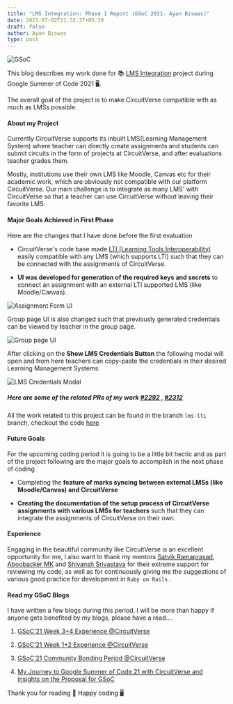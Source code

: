```yaml
---
title: "LMS Integration: Phase 1 Report (GSoC 2021- Ayan Biswas)"
date: 2021-07-02T21:32:37+05:30
draft: false
author: Ayan Biswas
type: post
---
```


![GSoC](/images/gsoc_cover.png)

This blog describes my work done for 📚 [LMS Integration](https://summerofcode.withgoogle.com/projects/#6282924346834944) project during Google Summer of Code 2021 🖥.

The overall goal of the project is to make CircuitVerse compatible with as much as LMSs possible.

#### About my Project

Currently CircuitVerse supports its inbuilt LMS(Learning Management System) where teacher can directly create assignments and students can submit circuits in the form of projects at CircuitVerse, and after evaluations teacher grades them.

Mostly, institutions use their own LMS like Moodle, Canvas etc for their academic work, which are obviously not compatible with our platform CircuitVerse. Our main challenge is to integrate as many LMS' with CircuitVerse so that a teacher can use CircuitVerse without leaving their favorite LMS.

#### Major Goals Achieved in First Phase

Here are the changes that I have done before the first evaluation

* CircuitVerse's code base made [LTI (Learning Tools Interoperability)](https://www.imsglobal.org/activity/learning-tools-interoperability) easily compatible with any LMS (which supports LTI) such that they can be connected with the assignments of CircuitVerse.

* **UI was developed for generation of the required keys and secrets** to connect an assignment with an external LTI supported LMS (like Moodle/Canvas).

![Assignment Form UI](/images/ayan-biswas-GSoC2021/Ayan_LMS_First_formUI.png)

Group page UI is also changed such that previously generated credentials can be viewed by teacher in the group page.

![Group page UI](/images/ayan-biswas-GSoC2021/Ayan_LMS_First_GroupUI.png)

After clicking on the **Show LMS Credentials Button** the following modal will open and from here teachers can copy-paste the credentials in their desired Learning Management Systems.

![LMS Credentials Modal](/images/ayan-biswas-GSoC2021/Ayan_LMS_First_lmsmodal.png)

##### Here are some of the related PRs of my work [#2292](https://github.com/CircuitVerse/CircuitVerse/pull/2292) , [#2312](https://github.com/CircuitVerse/CircuitVerse/pull/2312)

All the work related to this project can be found in the branch ```lms-lti``` branch, checkout the code [here](https://github.com/CircuitVerse/CircuitVerse/tree/lms-lti)

#### Future Goals

For the upcoming coding period it is going to be a little bit hectic and as part of the project following are the major goals to accomplish in the next phase of coding

* Completing the **feature of marks syncing between external LMSs (like Moodle/Canvas) and CircuitVerse**

* **Creating the documentation of the setup process of CircuitVerse assignments with various LMSs for teachers** such that they can integrate the assignments of CircuitVerse on their own.

#### Experience

Engaging in the beautiful community like CircuitVerse is an excellent opportunity for me, I also want to thank my mentors [Satvik Ramaprasad](https://github.com/satu0king/), [Aboobacker MK](https://github.com/tachyons) and [Shivansh Srivastava](https://github.com/Shivansh2407) for their extreme support for reviewing my code, as well as for continuously giving me the suggestions of various good practice for development in ```Ruby on Rails``` .

#### Read my GSoC Blogs

I have written a few blogs during this period, I will be more than happy if anyone gets benefited by my blogs, please have a read....

1. [GSoC’21 Week 3+4 Experience @CircuitVerse](https://ayanbiswas184.medium.com/gsoc21-week-3-4-experience-circuitverse-156e8a19988d)

2. [GSoC’21 Week 1+2 Experience @CircuitVerse](https://ayanbiswas184.medium.com/gsoc21-week-1-2-experience-circuitverse-186f0daffe5d)

3. [GSoC’21 Community Bonding Period @CircuitVerse](https://ayanbiswas184.medium.com/gsoc21-community-bonding-period-circuitverse-605131ed5167)

4. [My Journey to Google Summer of Code 21 with CircuitVerse and insights on the Proposal for GSoC](https://ayanbiswas184.medium.com/my-journey-to-google-summer-of-code-21-with-circuitverse-and-insights-on-the-proposal-for-gsoc-7038888d71c8)

Thank you for reading 🎉 Happy coding 🖥
